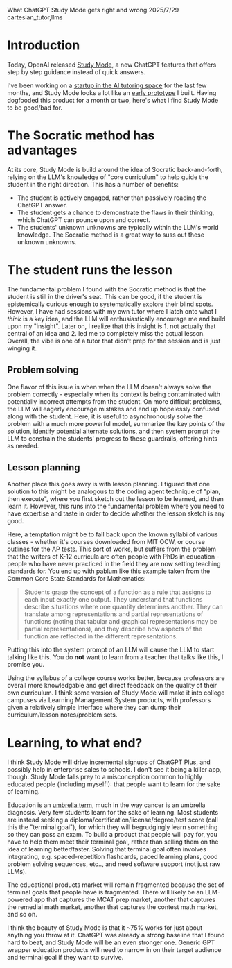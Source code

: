 What ChatGPT Study Mode gets right and wrong
2025/7/29
cartesian_tutor,llms

# Introduction

Today, OpenAI released [Study Mode](https://openai.com/index/chatgpt-study-mode/), a new ChatGPT features that offers step by step guidance instead of quick answers.

I've been working on a [startup in the AI tutoring space](https://www.moderndescartes.com/essays/tags/cartesian_tutor/) for the last few months, and Study Mode looks a lot like an [early prototype](/essays/5_16_2025/) I built. Having dogfooded this product for a month or two, here's what I find Study Mode to be good/bad for.

# The Socratic method has advantages

At its core, Study Mode is build around the idea of Socratic back-and-forth, relying on the LLM's knowledge of "core curriculum" to help guide the student in the right direction. This has a number of benefits:

- The student is actively engaged, rather than passively reading the ChatGPT answer.
- The student gets a chance to demonstrate the flaws in their thinking, which ChatGPT can pounce upon and correct.
- The students' unknown unknowns are typically within the LLM's world knowledge. The Socratic method is a great way to suss out these unknown unknowns.

# The student runs the lesson

The fundamental problem I found with the Socratic method is that the student is still in the driver's seat. This can be good, if the student is epistemically curious enough to systematically explore their blind spots. However, I have had sessions with my own tutor where I latch onto what I _think_ is a key idea, and the LLM will enthusiastically encourage me and build upon my "insight". Later on, I realize that this insight is 1. not actually that central of an idea and 2. led me to completely miss the actual lesson. Overall, the vibe is one of a tutor that didn't prep for the session and is just winging it.


## Problem solving

One flavor of this issue is when when the LLM doesn't always solve the problem correctly - especially when its context is being contaminated with potentially incorrect attempts from the student. On more difficult problems, the LLM will eagerly encourage mistakes and end up hopelessly confused along with the student. Here, it is useful to asynchronously solve the problem with a much more powerful model, summarize the key points of the solution, identify potential alternate solutions, and then system prompt the LLM to constrain the students' progress to these guardrails, offering hints as needed.

## Lesson planning

Another place this goes awry is with lesson planning. I figured that one solution to this might be analogous to the coding agent technique of "plan, then execute", where you first sketch out the lesson to be learned, and then learn it. However, this runs into the fundamental problem where you need to have expertise and taste in order to decide whether the lesson sketch is any good.

Here, a temptation might be to fall back upon the known syllabi of various classes - whether it's courses downloaded from MIT OCW, or course outlines for the AP tests. This sort of works, but suffers from the problem that the writers of K-12 curricula are often people with PhDs in education - people who have never practiced in the field they are now setting teaching standards for. You end up with pablum like this example taken from the Common Core State Standards for Mathematics:

> Students grasp the concept of a function as a rule that assigns to each input exactly one output. They understand that functions describe situations where one quantity determines another. They can translate among representations and partial representations of functions (noting that tabular and graphical representations may be partial representations), and they describe how aspects of the function are reflected in the different representations.

Putting this into the system prompt of an LLM will cause the LLM to start talking like this. You do **not** want to learn from a teacher that talks like this, I promise you.

Using the syllabus of a college course works better, because professors are overall more knowledgable and get direct feedback on the quality of their own curriculum. I think some version of Study Mode will make it into college campuses via Learning Management System products, with professors given a relatively simple interface where they can dump their curriculum/lesson notes/problem sets.

# Learning, to what end?

I think Study Mode will drive incremental signups of ChatGPT Plus, and possibly help in enterprise sales to schools. I don't see it being a killer app, though. Study Mode falls prey to a misconception common to highly educated people (including myself!): that people want to learn for the sake of learning.

Education is an [umbrella term](/essays/7_28_2025/#thoughts-on-the-fragmented-state-of-education), much in the way cancer is an umbrella diagnosis. Very few students learn for the sake of learning. Most students are instead seeking a diploma/certification/license/degree/test score (call this the "terminal goal"), for which they will begrudgingly learn something so they can pass an exam. To build a product that people will pay for, you have to help them meet their terminal goal, rather than selling them on the idea of learning better/faster. Solving that terminal goal often involves integrating, e.g. spaced-repetition flashcards, paced learning plans, good problem solving sequences, etc.., and need software support (not just raw LLMs).

The educational products market will remain fragmented because the set of terminal goals that people have is fragmented. There will likely be an LLM-powered app that captures the MCAT prep market, another that captures the remedial math market, another that captures the contest math market, and so on.

I think the beauty of Study Mode is that it ~75% works for just about anything you throw at it. ChatGPT was already a strong baseline that I found hard to beat, and Study Mode will be an even stronger one. Generic GPT wrapper education products will need to narrow in on their target audience and terminal goal if they want to survive.
